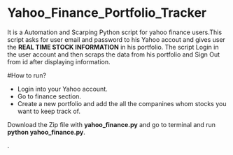 # Yahoo_Finance_Portfolio_Tracker
It is a Automation and Scarping Python script for yahoo finance users.This script asks for user email and password to 
his Yahoo accout and gives user the **REAL TIME STOCK INFORMATION**  in his portfolio.
The script Login in the user account and then scraps the data from his portfolio and Sign Out from id after displaying 
information.

#How to run?

* Login into your Yahoo account.
* Go to finance section.
* Create a new portfolio and add the all the companines whom stocks you want to keep track of.

Download the Zip file with **yahoo_finance.py** and go to terminal and run **python yahoo_finance.py**.


. 
